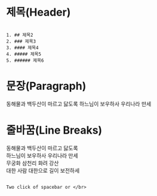 # 제목(Header)

```shell

1. ## 제목2
2. ### 제목3
3. #### 제목4
4. ##### 제목5
5. ###### 제목6

```

# 문장(Paragraph)

동해물과 백두산이 마르고 닳도록
하느님이 보우하사 우리나라 만세

# 줄바꿈(Line Breaks)

동해물과 백두산이 마르고 닳도록  
하느님이 보우하사 우리나라 만세  
무궁화 삼천리 화려 강산<br/>
대한 사람 대한으로 길이 보전하세

```shell

Two click of spacebar or </br>

```
